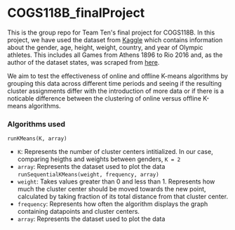 # COGS118B_finalProject

This is the group repo for Team Ten's final project for COGS118B.
In this project, we have used the dataset from [Kaggle](https://www.kaggle.com/heesoo37/120-years-of-olympic-history-athletes-and-results) which contains information about the gender, age, height, weight, country, and year of Olympic athletes. This includes all Games from Athens 1896 to Rio 2016 and, as the author of the dataset states, was scraped from [here](http://www.sports-reference.com/).

We aim to test the effectiveness of online and offline K-means algorithms by grouping this data across different time periods and seeing if the resulting cluster assignments differ with the introduction of more data or if there is a noticable difference between the clustering of online versus offline K-means algorithms.

### Algorithms used
`runKMeans(K, array)`
- `K`: Represents the number of cluster centers intitialized. In our case, comparing heigths and weights between genders, `K = 2`
- `array`: Represents the dataset used to plot the data
`runSequentialKMeans(weight, frequency, array)`
- `weight`: Takes values greater than 0 and less than 1. Represents how much the cluster center should be moved towards the new point, calculated by taking fraction of its total distance from that cluster center.
- `frequency`: Represents how often the algorithm displays the graph containing datapoints and cluster centers.
- `array`: Represents the dataset used to plot the data